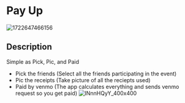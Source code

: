 # Pay Up
<h algin=center>![1722647466156](https://github.com/user-attachments/assets/7f13c305-e000-4184-937a-c4c832f448b1)</h>

## Description
Simple as Pick, Pic, and Paid
- Pick the friends (Select all the friends participating in the event)
- Pic the receipts (Take picture of all the reciepts used)
- Paid by venmo (The app calculates everything and sends venmo request so you get paid)
![INnnHQyY_400x400](https://github.com/user-attachments/assets/4ca07948-9ded-4635-a262-57adef423e5f)
